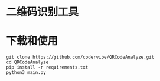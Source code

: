 #  二维码识别工具

# 下载和使用 
~~~
git clone https://github.com/codervibe/QRCodeAnalyze.git
cd QRCodeAnalyze
pip install -r requirements.txt
python3 main.py
~~~
